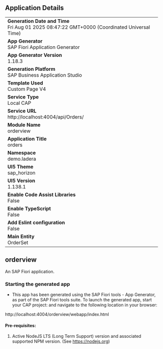 ## Application Details
|               |
| ------------- |
|**Generation Date and Time**<br>Fri Aug 01 2025 08:47:22 GMT+0000 (Coordinated Universal Time)|
|**App Generator**<br>SAP Fiori Application Generator|
|**App Generator Version**<br>1.18.3|
|**Generation Platform**<br>SAP Business Application Studio|
|**Template Used**<br>Custom Page V4|
|**Service Type**<br>Local CAP|
|**Service URL**<br>http://localhost:4004/api/Orders/|
|**Module Name**<br>orderview|
|**Application Title**<br>orders|
|**Namespace**<br>demo.ladera|
|**UI5 Theme**<br>sap_horizon|
|**UI5 Version**<br>1.138.1|
|**Enable Code Assist Libraries**<br>False|
|**Enable TypeScript**<br>False|
|**Add Eslint configuration**<br>False|
|**Main Entity**<br>OrderSet|

## orderview

An SAP Fiori application.

### Starting the generated app

-   This app has been generated using the SAP Fiori tools - App Generator, as part of the SAP Fiori tools suite.  To launch the generated app, start your CAP project:  and navigate to the following location in your browser:

http://localhost:4004/orderview/webapp/index.html

#### Pre-requisites:

1. Active NodeJS LTS (Long Term Support) version and associated supported NPM version.  (See https://nodejs.org)


